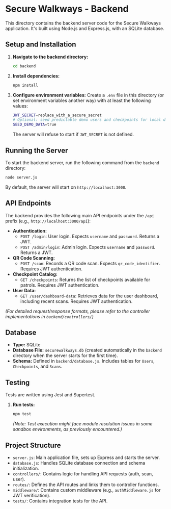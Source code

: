 # Secure Walkways - Backend

This directory contains the backend server code for the Secure Walkways application. It's built using Node.js and Express.js, with an SQLite database.

## Setup and Installation

1.  **Navigate to the backend directory:**
    ```bash
    cd backend
    ```
2.  **Install dependencies:**
    ```bash
    npm install
    ```

3.  **Configure environment variables:**
    Create a `.env` file in this directory (or set environment variables another way) with at least the following values:
    ```bash
    JWT_SECRET=replace_with_a_secure_secret
    # Optional: seed predictable demo users and checkpoints for local development
    SEED_DEMO_DATA=true
    ```
    The server will refuse to start if `JWT_SECRET` is not defined.

## Running the Server

To start the backend server, run the following command from the `backend` directory:
```bash
node server.js
```
By default, the server will start on `http://localhost:3000`.

## API Endpoints

The backend provides the following main API endpoints under the `/api` prefix (e.g., `http://localhost:3000/api`):

*   **Authentication:**
    *   `POST /login`: User login. Expects `username` and `password`. Returns a JWT.
    *   `POST /admin/login`: Admin login. Expects `username` and `password`. Returns a JWT.
*   **QR Code Scanning:**
    *   `POST /scan`: Records a QR code scan. Expects `qr_code_identifier`. Requires JWT authentication.
*   **Checkpoint Catalog:**
    *   `GET /checkpoints`: Returns the list of checkpoints available for patrols. Requires JWT authentication.
*   **User Data:**
    *   `GET /user/dashboard-data`: Retrieves data for the user dashboard, including recent scans. Requires JWT authentication.

*(For detailed request/response formats, please refer to the controller implementations in `backend/controllers/`)*

## Database

*   **Type:** SQLite
*   **Database File:** `securewalkways.db` (created automatically in the `backend` directory when the server starts for the first time).
*   **Schema:** Defined in `backend/database.js`. Includes tables for `Users`, `Checkpoints`, and `Scans`.

## Testing

Tests are written using Jest and Supertest.

1.  **Run tests:**
    ```bash
    npm test
    ```
    *(Note: Test execution might face module resolution issues in some sandbox environments, as previously encountered.)*

## Project Structure

*   `server.js`: Main application file, sets up Express and starts the server.
*   `database.js`: Handles SQLite database connection and schema initialization.
*   `controllers/`: Contains logic for handling API requests (auth, scan, user).
*   `routes/`: Defines the API routes and links them to controller functions.
*   `middleware/`: Contains custom middleware (e.g., `authMiddleware.js` for JWT verification).
*   `tests/`: Contains integration tests for the API.
